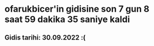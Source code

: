 # ofarukbicer'in gidisine son 7 gun 8 saat 59 dakika 35 saniye kaldi

## Gidis tarihi: 30.09.2022 :(